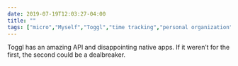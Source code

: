 ```yaml
---
date: 2019-07-19T12:03:27-04:00
title: ""
tags: ["micro","Myself","Toggl","time tracking","personal organization"]
---
```

Toggl has an amazing API and disappointing native apps. If it weren’t for the first, the second could be a dealbreaker.
